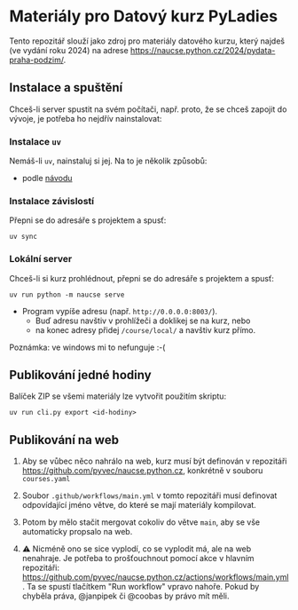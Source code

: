 # Materiály pro Datový kurz PyLadies

Tento repozitář slouží jako zdroj pro materiály datového kurzu, který najdeš
(ve vydání roku 2024) na adrese https://naucse.python.cz/2024/pydata-praha-podzim/.

## Instalace a spuštění

Chceš-li server spustit na svém počítači, např. proto, že se chceš zapojit do
vývoje, je potřeba ho nejdřív nainstalovat:

### Instalace `uv`

Nemáš-li `uv`, nainstaluj si jej. Na to je několik způsobů:

* podle [návodu](https://github.com/astral-sh/uv)

### Instalace závislostí

Přepni se do adresáře s projektem a spusť:

```shell
uv sync
```

### Lokální server

Chceš-li si kurz prohlédnout, přepni se do adresáře s projektem a spusť:

```shell
uv run python -m naucse serve
```

* Program vypíše adresu (např. `http://0.0.0.0:8003/`).
  * Buď adresu navštiv v prohlížeči a doklikej se na kurz, nebo
  * na konec adresy přidej `/course/local/` a navštiv kurz přímo.

Poznámka: ve windows mi to nefunguje :-(

## Publikování jedné hodiny

Balíček ZIP se všemi materiály lze vytvořit použitím skriptu:

```shell
uv run cli.py export <id-hodiny>
```

## Publikování na web

1. Aby se vůbec něco nahrálo na web, kurz musí být definován v repozitáři
https://github.com/pyvec/naucse.python.cz, konkrétně v souboru `courses.yaml`

2. Soubor `.github/workflows/main.yml` v tomto repozitáři musí definovat odpovídající
jméno větve, do které se mají materiály kompilovat.

3. Potom by mělo stačit mergovat cokoliv do větve `main`, aby se vše automaticky propsalo na web.

4. ⚠️ Nicméně ono se sice vyplodí, co se vyplodit má, ale na web nenahraje. Je potřeba to 
prošťouchnout pomocí akce v hlavním repozitáři: https://github.com/pyvec/naucse.python.cz/actions/workflows/main.yml . 
Ta se spustí tlačítkem "Run workflow" vpravo nahoře. Pokud by chyběla práva, @janpipek či @coobas by právo
mít měli.
